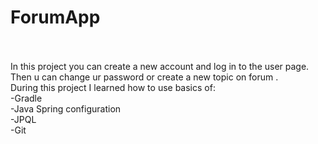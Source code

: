 # ForumApp
<br />
<br />
In this project you can create a new account and log in to the user page. Then u can change ur password or create a new topic on forum .
<br />
During this project I learned how to use basics of:
<br />
-Gradle
<br />
-Java Spring configuration
<br />
-JPQL
<br />
-Git 
